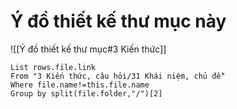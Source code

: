 # Ý đồ thiết kế thư mục này
![[Ý đồ thiết kế thư mục#3 Kiến thức]]

```dataview
List rows.file.link
From "3 Kiến thức, câu hỏi/31 Khái niệm, chủ đề"
Where file.name!=this.file.name
Group by split(file.folder,"/")[2] 
```
